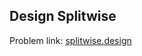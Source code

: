 ## Design Splitwise

Problem link: [splitwise.design](https://workat.tech/machine-coding/practice/splitwise-problem-0kp2yneec2q2)
